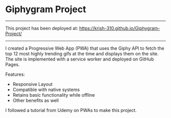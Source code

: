 # Giphygram Project

---

This project has been deployed at: https://krish-310.github.io/Giphygram-Project/

---

I created a Progressive Web App (PWA) that uses the Giphy API to fetch the top 12 most highly trending gifs at the time and displays them on the site. The site is implemented with a service worker and deployed on GitHub Pages. 

Features:
- Responsive Layout
- Compatible with native systems 
- Retains basic functionality while offline
- Other benefits as well

I followed a tutorial from Udemy on PWAs to make this project.